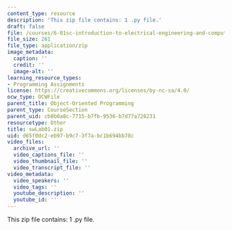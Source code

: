 ```yaml
---
content_type: resource
description: 'This zip file contains: 1 .py file.'
draft: false
file: /courses/6-01sc-introduction-to-electrical-engineering-and-computer-science-i-spring-2011/d65f0dc2eb97b9c73f7abc1b694bb78c_swLab01.zip
file_size: 261
file_type: application/zip
image_metadata:
  caption: ''
  credit: ''
  image-alt: ''
learning_resource_types:
- Programming Assignments
license: https://creativecommons.org/licenses/by-nc-sa/4.0/
ocw_type: OCWFile
parent_title: Object-Oriented Programming
parent_type: CourseSection
parent_uid: cb0b0a8c-7715-b7fb-9536-b7d77a728231
resourcetype: Other
title: swLab01.zip
uid: d65f0dc2-eb97-b9c7-3f7a-bc1b694bb78c
video_files:
  archive_url: ''
  video_captions_file: ''
  video_thumbnail_file: ''
  video_transcript_file: ''
video_metadata:
  video_speakers: ''
  video_tags: ''
  youtube_description: ''
  youtube_id: ''
---
```

This zip file contains: 1 .py file.